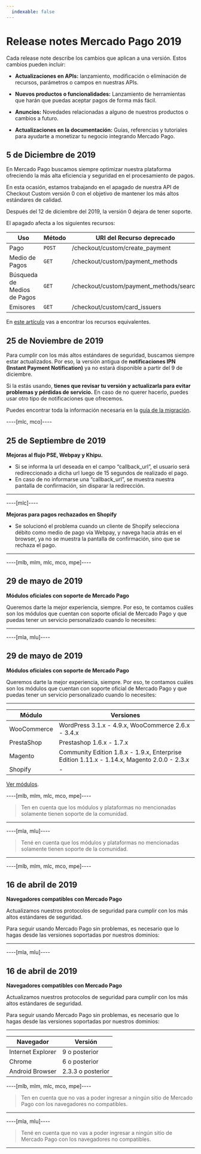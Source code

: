 ```yaml
---
  indexable: false
---
```

# Release notes Mercado Pago 2019

Cada release note describe los cambios que aplican a una versión. Estos cambios pueden incluir:

- **Actualizaciones en APIs:** lanzamiento, modificación o eliminación de recursos, parámetros o campos en nuestras APIs.

- **Nuevos productos o funcionalidades:** Lanzamiento de herramientas que harán que puedas aceptar pagos de forma más fácil.

- **Anuncios:** Novedades relacionadas a alguno de nuestros productos o cambios a futuro.

- **Actualizaciones en la documentación:** Guías, referencias y tutoriales para ayudarte a monetizar tu negocio integrando Mercado Pago.

## 5 de Diciembre de 2019

En Mercado Pago buscamos siempre optimizar nuestra plataforma ofreciendo la más alta eficiencia y seguridad en el procesamiento de pagos.

En esta ocasión, estamos trabajando en el apagado de nuestra API de Checkout Custom versión 0 con el objetivo de mantener los más altos estándares de calidad.

Después del 12 de diciembre del 2019, la versión 0 dejara de tener soporte.

El apagado afecta a los siguientes recursos:

| Uso | Método | URI del Recurso deprecado |
| --- | --- | --- |
| Pago | `POST` | /checkout/custom/create_payment |
| Medio de Pagos | `GET` | /checkout/custom/payment_methods |
| Búsqueda de Medios de Pagos| `GET` | /checkout/custom/payment_methods/search |
| Emisores | `GET` | /checkout/custom/card_issuers |

En [este artículo](https://www.mercadopago[FAKER][URL][DOMAIN]/developers/es/guides/online-payments/checkout-api/introduction) vas a encontrar los recursos equivalentes.

## 25 de Noviembre de 2019

Para cumplir con los más altos estándares de seguridad, buscamos siempre estar actualizados. Por eso, la versión antigua de **notificaciones IPN (Instant Payment Notification)** ya no estará disponible a partir del 9 de diciembre.

Si la estás usando, **tienes que revisar tu versión y actualizarla para evitar problemas y pérdidas de servicio.** En caso de no querer hacerlo, puedes usar otro tipo de notificaciones que ofrecemos.

Puedes encontrar toda la información necesaria en la [guía de la migración](https://www.mercadopago[FAKER][URL][DOMAIN]/developers/es/guides/resources/changelog/migration-guides/ipn-ow-guide).

----[mlc, mco]----

## 25 de Septiembre de 2019

**Mejoras al flujo PSE, Webpay y Khipu.**

- Si se informa la url deseada en el campo “callback_url”, el usuario será redireccionado a dicha url luego de 15 segundos de realizado el pago.
- En caso de no informarse una “callback_url”, se muestra nuestra pantalla de confirmación, sin disparar la redirección.

------------
----[mlc]----

**Mejoras para pagos rechazados en Shopify**

- Se solucionó el problema cuando un cliente de Shopify selecciona débito como medio de pago vía Webpay, y navega hacia atrás en el browser, ya no se muestra la pantalla de confirmación, sino que se rechaza el pago.

------------

----[mlb, mlm, mlc, mco, mpe]----

## 29 de mayo de 2019

**Módulos oficiales con soporte de Mercado Pago**

Queremos darte la mejor experiencia, siempre. Por eso, te contamos cuáles son los módulos que cuentan con soporte oficial de Mercado Pago y que puedas tener un servicio personalizado cuando lo necesites:

------------
----[mla, mlu]----

## 29 de mayo de 2019

**Módulos oficiales con soporte de Mercado Pago**

Queremos darte la mejor experiencia, siempre. Por eso, te contamos cuáles son los módulos que cuentan con soporte oficial de Mercado Pago y que puedas tener un servicio personalizado cuando lo necesites:

------------


| Módulo | Versiones |
| --- | --- |
| WooCommerce | WordPress 3.1.x - 4.9.x, WooCommerce 2.6.x - 3.4.x |
| PrestaShop | Prestashop 1.6.x - 1.7.x |
| Magento | Community Edition 1.8.x - 1.9.x, Enterprise Edition 1.11.x - 1.14.x, Magento 2.0.0 - 2.3.x |
| Shopify | - |

[Ver módulos](https://www.mercadopago[FAKER][URL][DOMAIN]/developers/es/guides/plugins).


----[mlb, mlm, mlc, mco, mpe]----

> Ten en cuenta que los módulos y plataformas no mencionadas solamente tienen soporte de la comunidad.

------------

----[mla, mlu]----

> Tené en cuenta que los módulos y plataformas no mencionadas solamente tienen soporte de la comunidad.

------------

----[mlb, mlm, mlc, mco, mpe]----

## 16 de abril de 2019

**Navegadores compatibles con Mercado Pago**

Actualizamos nuestros protocolos de seguridad para cumplir con los más altos estándares de seguridad.

Para seguir usando Mercado Pago sin problemas, es necesario que lo hagas desde las versiones soportadas por nuestros dominios:

------------


----[mla, mlu]----

## 16 de abril de 2019

**Navegadores compatibles con Mercado Pago**

Actualizamos nuestros protocolos de seguridad para cumplir con los más altos estándares de seguridad.

Para seguir usando Mercado Pago sin problemas, es necesario que lo hagas desde las versiones soportadas por nuestros dominios:

------------

| Navegador | Versión |
| --- | --- |
| Internet Explorer | 9 o posterior |
| Chrome | 6 o posterior |
| Android Browser | 2.3.3 o posterior |

----[mlb, mlm, mlc, mco, mpe]----
> Ten en cuenta que no vas a poder ingresar a ningún sitio de Mercado Pago con los navegadores no compatibles.
------------

----[mla, mlu]----
> Tené en cuenta que no vas a poder ingresar a ningún sitio de Mercado Pago con los navegadores no compatibles.
------------

